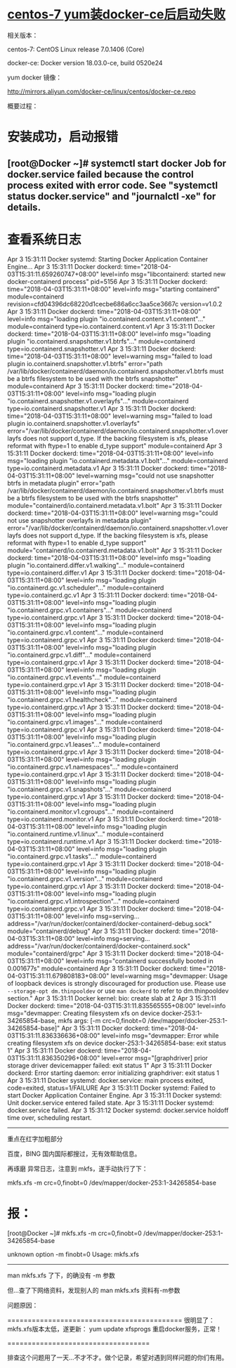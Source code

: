 # [centos-7 yum装docker-ce后启动失败](https://www.cnblogs.com/FoChen/p/8708932.html)
相关版本：

centos-7:   CentOS Linux release 7.0.1406 (Core)

docker-ce: Docker version 18.03.0-ce, build 0520e24

yum docker 镜像：

http://mirrors.aliyun.com/docker-ce/linux/centos/docker-ce.repo

概要过程：

安装成功，启动报错
====================================

[root@Docker ~]# systemctl start docker
Job for docker.service failed because the control process exited with error code. See "systemctl status docker.service" and "journalctl -xe" for details.
-------------------------------------------------

查看系统日志
====================================

Apr 3 15:31:11 Docker systemd: Starting Docker Application Container Engine...
Apr 3 15:31:11 Docker dockerd: time="2018-04-03T15:31:11.659260747+08:00" level=info msg="libcontainerd: started new docker-containerd process" pid=5156
Apr 3 15:31:11 Docker dockerd: time="2018-04-03T15:31:11+08:00" level=info msg="starting containerd" module=containerd revision=cfd04396dc68220d1cecbe686a6cc3aa5ce3667c version=v1.0.2
Apr 3 15:31:11 Docker dockerd: time="2018-04-03T15:31:11+08:00" level=info msg="loading plugin "io.containerd.content.v1.content"..." module=containerd type=io.containerd.content.v1
Apr 3 15:31:11 Docker dockerd: time="2018-04-03T15:31:11+08:00" level=info msg="loading plugin "io.containerd.snapshotter.v1.btrfs"..." module=containerd type=io.containerd.snapshotter.v1
Apr 3 15:31:11 Docker dockerd: time="2018-04-03T15:31:11+08:00" level=warning msg="failed to load plugin io.containerd.snapshotter.v1.btrfs" error="path /var/lib/docker/containerd/daemon/io.containerd.snapshotter.v1.btrfs must be a btrfs filesystem to be used with the btrfs snapshotter" module=containerd
Apr 3 15:31:11 Docker dockerd: time="2018-04-03T15:31:11+08:00" level=info msg="loading plugin "io.containerd.snapshotter.v1.overlayfs"..." module=containerd type=io.containerd.snapshotter.v1
Apr 3 15:31:11 Docker dockerd: time="2018-04-03T15:31:11+08:00" level=warning msg="failed to load plugin io.containerd.snapshotter.v1.overlayfs" error="/var/lib/docker/containerd/daemon/io.containerd.snapshotter.v1.overlayfs does not support d_type. If the backing filesystem is xfs, please reformat with ftype=1 to enable d_type support" module=containerd
Apr 3 15:31:11 Docker dockerd: time="2018-04-03T15:31:11+08:00" level=info msg="loading plugin "io.containerd.metadata.v1.bolt"..." module=containerd type=io.containerd.metadata.v1
Apr 3 15:31:11 Docker dockerd: time="2018-04-03T15:31:11+08:00" level=warning msg="could not use snapshotter btrfs in metadata plugin" error="path /var/lib/docker/containerd/daemon/io.containerd.snapshotter.v1.btrfs must be a btrfs filesystem to be used with the btrfs snapshotter" module="containerd/io.containerd.metadata.v1.bolt"
Apr 3 15:31:11 Docker dockerd: time="2018-04-03T15:31:11+08:00" level=warning msg="could not use snapshotter overlayfs in metadata plugin" error="/var/lib/docker/containerd/daemon/io.containerd.snapshotter.v1.overlayfs does not support d_type. If the backing filesystem is xfs, please reformat with ftype=1 to enable d_type support" module="containerd/io.containerd.metadata.v1.bolt"
Apr 3 15:31:11 Docker dockerd: time="2018-04-03T15:31:11+08:00" level=info msg="loading plugin "io.containerd.differ.v1.walking"..." module=containerd type=io.containerd.differ.v1
Apr 3 15:31:11 Docker dockerd: time="2018-04-03T15:31:11+08:00" level=info msg="loading plugin "io.containerd.gc.v1.scheduler"..." module=containerd type=io.containerd.gc.v1
Apr 3 15:31:11 Docker dockerd: time="2018-04-03T15:31:11+08:00" level=info msg="loading plugin "io.containerd.grpc.v1.containers"..." module=containerd type=io.containerd.grpc.v1
Apr 3 15:31:11 Docker dockerd: time="2018-04-03T15:31:11+08:00" level=info msg="loading plugin "io.containerd.grpc.v1.content"..." module=containerd type=io.containerd.grpc.v1
Apr 3 15:31:11 Docker dockerd: time="2018-04-03T15:31:11+08:00" level=info msg="loading plugin "io.containerd.grpc.v1.diff"..." module=containerd type=io.containerd.grpc.v1
Apr 3 15:31:11 Docker dockerd: time="2018-04-03T15:31:11+08:00" level=info msg="loading plugin "io.containerd.grpc.v1.events"..." module=containerd type=io.containerd.grpc.v1
Apr 3 15:31:11 Docker dockerd: time="2018-04-03T15:31:11+08:00" level=info msg="loading plugin "io.containerd.grpc.v1.healthcheck"..." module=containerd type=io.containerd.grpc.v1
Apr 3 15:31:11 Docker dockerd: time="2018-04-03T15:31:11+08:00" level=info msg="loading plugin "io.containerd.grpc.v1.images"..." module=containerd type=io.containerd.grpc.v1
Apr 3 15:31:11 Docker dockerd: time="2018-04-03T15:31:11+08:00" level=info msg="loading plugin "io.containerd.grpc.v1.leases"..." module=containerd type=io.containerd.grpc.v1
Apr 3 15:31:11 Docker dockerd: time="2018-04-03T15:31:11+08:00" level=info msg="loading plugin "io.containerd.grpc.v1.namespaces"..." module=containerd type=io.containerd.grpc.v1
Apr 3 15:31:11 Docker dockerd: time="2018-04-03T15:31:11+08:00" level=info msg="loading plugin "io.containerd.grpc.v1.snapshots"..." module=containerd type=io.containerd.grpc.v1
Apr 3 15:31:11 Docker dockerd: time="2018-04-03T15:31:11+08:00" level=info msg="loading plugin "io.containerd.monitor.v1.cgroups"..." module=containerd type=io.containerd.monitor.v1
Apr 3 15:31:11 Docker dockerd: time="2018-04-03T15:31:11+08:00" level=info msg="loading plugin "io.containerd.runtime.v1.linux"..." module=containerd type=io.containerd.runtime.v1
Apr 3 15:31:11 Docker dockerd: time="2018-04-03T15:31:11+08:00" level=info msg="loading plugin "io.containerd.grpc.v1.tasks"..." module=containerd type=io.containerd.grpc.v1
Apr 3 15:31:11 Docker dockerd: time="2018-04-03T15:31:11+08:00" level=info msg="loading plugin "io.containerd.grpc.v1.version"..." module=containerd type=io.containerd.grpc.v1
Apr 3 15:31:11 Docker dockerd: time="2018-04-03T15:31:11+08:00" level=info msg="loading plugin "io.containerd.grpc.v1.introspection"..." module=containerd type=io.containerd.grpc.v1
Apr 3 15:31:11 Docker dockerd: time="2018-04-03T15:31:11+08:00" level=info msg=serving... address="/var/run/docker/containerd/docker-containerd-debug.sock" module="containerd/debug"
Apr 3 15:31:11 Docker dockerd: time="2018-04-03T15:31:11+08:00" level=info msg=serving... address="/var/run/docker/containerd/docker-containerd.sock" module="containerd/grpc"
Apr 3 15:31:11 Docker dockerd: time="2018-04-03T15:31:11+08:00" level=info msg="containerd successfully booted in 0.001677s" module=containerd
Apr 3 15:31:11 Docker dockerd: time="2018-04-03T15:31:11.679808183+08:00" level=warning msg="devmapper: Usage of loopback devices is strongly discouraged for production use. Please use `--storage-opt dm.thinpooldev` or use `man dockerd` to refer to dm.thinpooldev section."
Apr 3 15:31:11 Docker kernel: bio: create slab <bio-2> at 2
Apr 3 15:31:11 Docker dockerd: time="2018-04-03T15:31:11.835565555+08:00" level=info msg="devmapper: Creating filesystem xfs on device docker-253:1-34265854-base, mkfs args: [-m crc=0,finobt=0 /dev/mapper/docker-253:1-34265854-base]"
Apr 3 15:31:11 Docker dockerd: time="2018-04-03T15:31:11.836336636+08:00" level=info msg="devmapper: Error while creating filesystem xfs on device docker-253:1-34265854-base: exit status 1"
Apr 3 15:31:11 Docker dockerd: time="2018-04-03T15:31:11.836350296+08:00" level=error msg="[graphdriver] prior storage driver devicemapper failed: exit status 1"
Apr 3 15:31:11 Docker dockerd: Error starting daemon: error initializing graphdriver: exit status 1
Apr 3 15:31:11 Docker systemd: docker.service: main process exited, code=exited, status=1/FAILURE
Apr 3 15:31:11 Docker systemd: Failed to start Docker Application Container Engine.
Apr 3 15:31:11 Docker systemd: Unit docker.service entered failed state.
Apr 3 15:31:11 Docker systemd: docker.service failed.
Apr 3 15:31:12 Docker systemd: docker.service holdoff time over, scheduling restart.

------------------------------------------------

 

重点在红字加粗部分

百度，BING 国内国际都搜过，无有效帮助信息。

再琢磨 异常日志，注意到 mkfs，遂手动执行了下：

mkfs.xfs -m crc=0,finobt=0 /dev/mapper/docker-253:1-34265854-base

报：
=================================

[root@Docker ~]# mkfs.xfs -m crc=0,finobt=0 /dev/mapper/docker-253:1-34265854-base

unknown option -m finobt=0
Usage: mkfs.xfs

--------------------------------

man mkfs.xfs 了下，的确没有 -m 参数

但...查了下网络资料，发现别人的 man mkfs.xfs 资料有-m参数

问题原因：

===========================================
很明显了：mkfs.xfs版本太低，遂更新：
yum update xfsprogs
重启docker服务，正常！

===================================

排查这个问题用了一天...不才不才。做个记录，希望对遇到同样问题的你们有用。